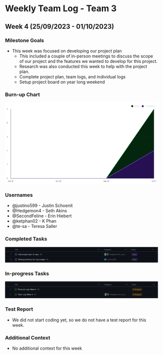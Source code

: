 # Weekly Team Log - Team 3

## Week 4 (25/09/2023 - 01/10/2023)

### Milestone Goals

- This week was focused on developing our project plan
  - This included a couple of in-person meetings to discuss the scope of our project and the features we wanted to develop for this project.
  - Research was also conducted this week to help with the project plan.
  - Complete project plan, team logs, and individual logs
  - Setup project board on year long weekend

### Burn-up Chart

![burnup-week-4.png](imgs/burnup-week-4.png)

### Usernames

- @justino599 - Justin Schoenit
- @Hedgemon4 - Seth Akins
- @SecondFeline - Erin Hiebert
- @ketphan02 - K Phan
- @te-sa - Teresa Saller

### Completed Tasks

![completed-week-4.png](imgs/completed-week-4.png)

### In-progress Tasks

![in-progress-week-4.png](imgs/in-progress-week-4.png)

### Test Report

- We did not start coding yet, so we do not have a test report for this week.

### Additional Context

- No additional context for this week

